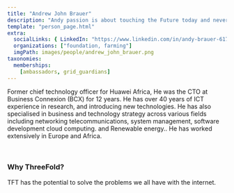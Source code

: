 ```yaml
---
title: "Andrew John Brauer"
description: "Andy passion is about touching the Future today and never stop learning."
template: "person_page.html"
extra:
  socialLinks: { LinkedIn: "https://www.linkedin.com/in/andy-brauer-617a902/?originalSubdomain=za"}
  organizations: ["foundation, farming"]
  imgPath: images/people/andrew_john_brauer.png
taxonomies:
  memberships:
    [ambassadors, grid_guardians]
---
```


Former chief technology officer for Huawei Africa, He was the CTO at Business Connexion (BCX) for 12 years.  He has over 40 years of ICT experience in research, and introducing new technologies. He has also specialised in business and technology strategy across various fields including networking telecommunications, system management, software development  cloud computing. and  Renewable energy.. He has worked extensively in Europe and Africa.

<br>

### Why ThreeFold?

TFT has the potential to solve the problems we all have with the internet.